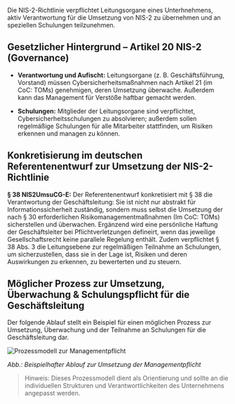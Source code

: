 Die NIS-2-Richtlinie verpflichtet Leitungsorgane eines Unterhnehmens, aktiv Verantwortung für die Umsetzung von NIS-2 zu übernehmen und an speziellen Schulungen teilzunehmen.


## Gesetzlicher Hintergrund – Artikel 20 NIS-2 (Governance)

- **Verantwortung und Aufischt:** Leitungsorgane (z. B. Geschäftsführung, Vorstand) müssen Cybersicherheitsmaßnahmen nach Artikel 21 (im CoC: TOMs) genehmigen, deren Umsetzung überwache. Außerdem kann das Management für Verstöße haftbar gemacht werden.

- **Schulungen:** Mitglieder der Leitungsorgane sind verpflichtet, Cybersicherheitsschulungen zu absolvieren; außerdem sollen regelmäßige Schulungen für alle Mitarbeiter stattfinden, um Risiken erkennen und managen zu können.

## Konkretisierung im deutschen Referentenentwurf zur Umsetzung der NIS-2-Richtlinie 
**§ 38 NIS2UmsuCG-E:**
Der Referentenentwurf konkretisiert mit § 38 die Verantwortung der Geschäftsleitung: Sie ist nicht nur abstrakt für Informationssicherheit zuständig, sondern muss selbst die Umsetzung der nach § 30 erforderlichen Risikomanagementmaßnahmen (Im CoC: TOMs) sicherstellen und überwachen. Ergänzend wird eine persönliche Haftung der Geschäftsleiter bei Pflichtverletzungen defineirt, wenn das jeweilige Gesellschaftsrecht keine parallele Regelung enthält. Zudem verpflichtet § 38 Abs. 3 die Leitungsebene zur regelmäßigen Teilnahme an Schulungen, um sicherzustellen, dass sie in der Lage ist, Risiken und deren Auswirkungen zu erkennen, zu bewerterten und zu steuern.



## Möglicher Prozess zur Umsetzung, Überwachung & Schulungspflicht für die Geschäftsleitung

Der folgende Ablauf stellt ein Beispiel für einen möglichen Prozess zur Umsetzung, Überwachung und der Teilnahme an Schulungen für die Geschäftsleitung dar.

![Prozessmodell zur Managementpflicht](media/Meldepflicht.drawio.png)

*Abb.: Beispielhafter Ablauf zur Umsetzung der Managementpflicht*

> Hinweis: Dieses Prozessmodell dient als Orientierung und sollte an die individuellen Strukturen und Verantwortlichkeiten des Unternehmens angepasst werden.




